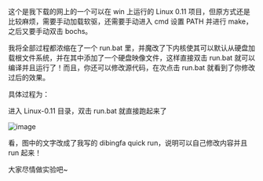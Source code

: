 这个是我下载的网上的一个可以在 win 上运行的 Linux 0.11 项目，但原方式还是比较麻烦，需要手动加载软驱，还需要手动进入 cmd 设置
PATH 并进行 make，之后又要手动双击 bochs。

我将全部过程都浓缩在了一个 run.bat 里，并魔改了下内核使其可以默认从硬盘加载根文件系统，并在其中添加了一个硬盘映像文件，这样直接双击
run.bat 就可以编译并且运行了！而且，你还可以修改源代码，在次点击 run.bat 就看到了你修改过后的效果。

具体过程为：

进入 Linux-0.11 目录，双击 run.bat 就直接跑起来了

![image](https://user-images.githubusercontent.com/25787738/141492974-5584f999-bb6d-422f-ab31-7690b678a235.png)

看，图中的文字改成了我写的 dibingfa quick run，说明可以自己修改内容并且 run 起来！

大家尽情做实验吧~
